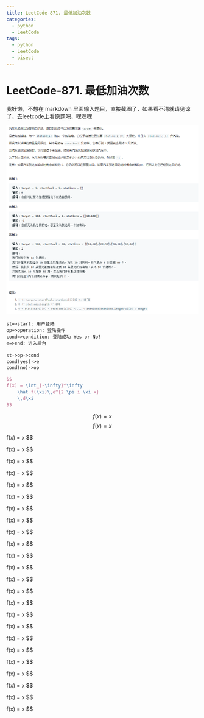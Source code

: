 ```yaml
---
title: LeetCode-871. 最低加油次数
categories:
  - python
  - LeetCode
tags:
  - python
  - LeetCode
  - bisect
---
```

# LeetCode-871. 最低加油次数

我好懒，不想在 markdown 里面输入题目，直接截图了，如果看不清就请见谅了，去leetcode上看原题吧，嘿嘿嘿

![](/public/img/2019-12-18_16-35-07.png)


```flow
st=>start: 用户登陆
op=>operation: 登陆操作
cond=>condition: 登陆成功 Yes or No?
e=>end: 进入后台

st->op->cond
cond(yes)->e
cond(no)->op
```

```latex
$$
f(x) = \int_{-\infty}^\infty
    \hat f(\xi)\,e^{2 \pi i \xi x}
    \,d\xi
$$
```
$$
f(x) = x
$$
$$
f(x) = x
$$

f(x) = x
$$

f(x) = x
$$

f(x) = x
$$

f(x) = x
$$

f(x) = x
$$

f(x) = x
$$

f(x) = x
$$

f(x) = x
$$

f(x) = x
$$

f(x) = x
$$

f(x) = x
$$

f(x) = x
$$

f(x) = x
$$

f(x) = x
$$

f(x) = x
$$

f(x) = x
$$

f(x) = x
$$

f(x) = x
$$

f(x) = x
$$

f(x) = x
$$

f(x) = x
$$

f(x) = x
$$

f(x) = x
$$

f(x) = x
$$

